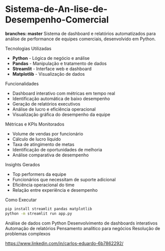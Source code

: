 <h1>Sistema-de-An-lise-de-Desempenho-Comercial</h1>          <strong>branches: master</strong>
Sistema de dashboard e relatórios automatizados para análise de performance de equipes comerciais, desenvolvido em Python. 

Tecnologias Utilizadas
- **Python** - Lógica de negócio e análise
- **Pandas** - Manipulação e tratamento de dados
- **Streamlit** - Interface web e dashboard
- **Matplotlib** - Visualização de dados

Funcionalidades
- Dashboard interativo com métricas em tempo real
- Identificação automática de baixo desempenho
- Geração de relatórios executivos
- Análise de lucro e eficiência operacional
- Visualização gráfica do desempenho da equipe

Métricas e KPIs Monitorados
- Volume de vendas por funcionário
- Cálculo de lucro líquido
- Taxa de atingimento de metas
- Identificação de oportunidades de melhoria
- Análise comparativa de desempenho

Insights Gerados
- Top performers da equipe
- Funcionários que necessitam de suporte adicional
- Eficiência operacional do time
- Relação entre experiência e desempenho

Como Executar
```bash
pip install streamlit pandas matplotlib
python -m streamlit run app.py
```


Análise de dados com Python
Desenvolvimento de dashboards interativos
Automação de relatórios
Pensamento analítico para negócios
Resolução de problemas complexos 

https://www.linkedin.com/in/carlos-eduardo-6b7862292/
